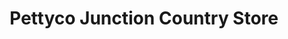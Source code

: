 ---
title: "Pettyco Junction Country Store"
url: /saint-johnsbury/pettyco-junction-country-store/
shop: convenience
---